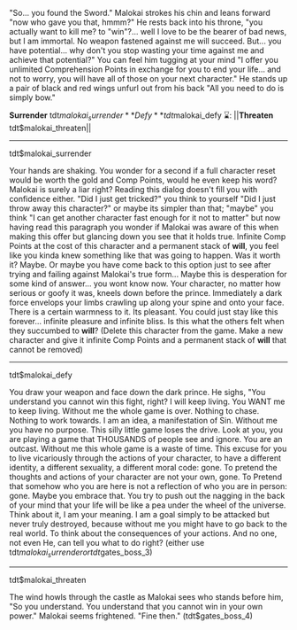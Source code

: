 "So... you found the Sword." Malokai strokes his chin and leans forward "now who gave you that, hmmm?" He rests back into his throne, "you actually want to kill me? to "win"?... well I love to be the bearer of bad news, but I am immortal. No weapon fastened against me will succeed. But... you have potential... why don't you stop wasting your time against me and achieve that potential?" You can feel him tugging at your mind "I offer you unlimited Comprehension Points in exchange for you to end your life... and not to worry, you will have all of those on your next character." He stands up a pair of black and red wings unfurl out from his back "All you need to do is simply bow."

**Surrender** tdt$malokai_surrender
**Defy** tdt$malokai_defy
:hourglass:: ||**Threaten** tdt$malokai_threaten||

-------------
tdt$malokai_surrender

Your hands are shaking. You wonder for a second if a full character reset would be worth the gold and Comp Points, would he even keep his word? Malokai is surely a liar right? Reading this dialog doesn't fill you with confidence either. "Did I just get tricked?" you think to yourself "Did I just throw away this character?" or maybe its simpler than that; "maybe" you think "I can get another character fast enough for it not to matter" but now having read this paragraph you wonder if Malokai was aware of this when making this offer but glancing down you see that it holds true. Infinite Comp Points at the cost of this character and a permanent stack of __will__, you feel like you kinda knew something like that was going to happen. Was it worth it? Maybe. Or maybe you have come back to this option just to see after trying and failing against Malokai's true form... Maybe this is desperation for some kind of answer... you wont know now. Your character, no matter how serious or goofy it was, kneels down before the prince. Immediately a dark force envelops your limbs crawling up along your spine and onto your face. There is a certain warmness to it. Its pleasant. You could just stay like this forever... infinite pleasure and infinite bliss. Is this what the others felt when they succumbed to __will__? (Delete this character from the game. Make a new character and give it infinite Comp Points and a permanent stack of __will__ that cannot be removed)

-------------
tdt$malokai_defy

You draw your weapon and face down the dark prince.
He sighs, "You understand you cannot win this fight, right? I will keep living. You WANT me to keep living. Without me the whole game is over. Nothing to chase. Nothing to work towards. I am an idea, a manifestation of Sin. Without me you have no purpose. This silly little game loses the drive. Look at you, you are playing a game that THOUSANDS of people see and ignore. You are an outcast. Without me this whole game is a waste of time. This excuse for you to live vicariously through the actions of your character, to have a different identity, a different sexuality, a different moral code: gone. To pretend the thoughts and actions of your character are not your own, gone. To Pretend that somehow who you are here is not a reflection of who you are in person: gone. Maybe you embrace that. You try to push out the nagging in the back of your mind that your life will be like a pea under the wheel of the universe. Think about it, I am your meaning. I am a goal simply to be attacked but never truly destroyed, because without me you might have to go back to the real world. To think about the consequences of your actions. And no one, not even He, can tell you what to do right? (either use tdt$malokai_surrender or tdt$gates_boss_3)

-------------
tdt$malokai_threaten

The wind howls through the castle as Malokai sees who stands before him, "So you understand. You understand that you cannot win in your own power." Malokai seems frightened. "Fine then." (tdt$gates_boss_4)